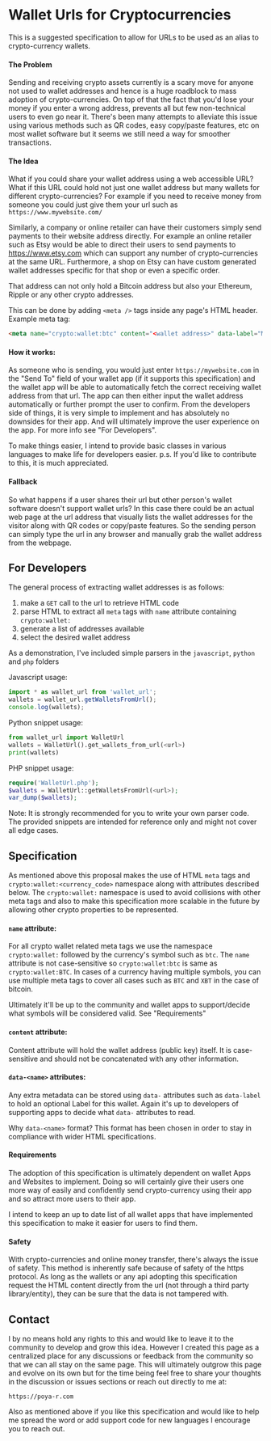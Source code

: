 # Wallet Urls for Cryptocurrencies
This is a suggested specification to allow for URLs to be used as an alias to crypto-currency wallets. 

#### The Problem
Sending and receiving crypto assets currently is a scary move for anyone not used to wallet addresses and hence is a huge roadblock to mass adoption of crypto-currencies.
On top of that the fact that you'd lose your money if you enter a wrong address, prevents all but few non-technical users to even go near it.
There's been many attempts to alleviate this issue using various methods such as QR codes, easy copy/paste features, etc on most wallet software but it seems we still need a way for smoother transactions.

#### The Idea
What if you could share your wallet address using a web accessible URL? What if this URL could hold not just one wallet address but many wallets for different crypto-currencies?
For example if you need to receive money from someone you could just give them your url such as `https://www.mywebsite.com/`

Similarly, a company or online retailer can have their customers simply send payments to their website address directly. For example an online retailer such as Etsy would be able to direct their users to send payments to https://www.etsy.com which can support any number of crypto-currencies at the same URL. Furthermore, a shop on Etsy can have custom generated wallet addresses specific for that shop or even a specific order.

That address can not only hold a Bitcoin address but also your Ethereum, Ripple or any other crypto addresses.

This can be done by adding `<meta />` tags inside any page's HTML header.
Example meta tag:

```html
<meta name="crypto:wallet:btc" content="<wallet address>" data-label="My BTC Wallet" />
```

#### How it works:
As someone who is sending, you would just enter `https://mywebsite.com` in the "Send To" field of your wallet app (if it supports this specification) and the wallet app will be able to automatically fetch the correct receiving wallet address from that url.
The app can then either input the wallet address automatically or further prompt the user to confirm.
From the developers side of things, it is very simple to implement and has absolutely no downsides for their app. And will ultimately improve the user experience on the app.
For more info see "For Developers".

To make things easier, I intend to provide basic classes in various languages to make life for developers easier.
p.s. If you'd like to contribute to this, it is much appreciated.

#### Fallback
So what happens if a user shares their url but other person's wallet software doesn't support wallet urls? 
In this case there could be an actual web page at the url address that visually lists the wallet addresses for the visitor along with QR codes or copy/paste features. 
So the sending person can simply type the url in any browser and manually grab the wallet address from the webpage.


## For Developers
The general process of extracting wallet addresses is as follows:

1. make a `GET` call to the url to retrieve HTML code
2. parse HTML to extract all `meta` tags with `name` attribute containing `crypto:wallet:`
3. generate a list of addresses available
4. select the desired wallet address 

As a demonstration, I've included simple parsers in the `javascript`, `python` and `php` folders

Javascript usage:
```javascript
import * as wallet_url from 'wallet_url';
wallets = wallet_url.getWalletsFromUrl();
console.log(wallets);
```

Python snippet usage:
```python
from wallet_url import WalletUrl
wallets = WalletUrl().get_wallets_from_url(<url>)
print(wallets)
```

PHP snippet usage:
```PHP
require('WalletUrl.php');
$wallets = WalletUrl::getWalletsFromUrl(<url>);
var_dump($wallets);
```

Note:
It is strongly recommended for you to write your own parser code. 
The provided snippets are intended for reference only and might not cover all edge cases.


## Specification
As mentioned above this proposal makes the use of HTML `meta` tags and `crypto:wallet:<currency_code>` namespace along with attributes described below.
The `crypto:wallet:` namespace is used to avoid collisions with other meta tags and also to make this specification more scalable in the future by allowing other crypto properties to be represented. 

#### `name` attribute: 
For all crypto wallet related meta tags we use the namespace `crypto:wallet:` followed by the currency's symbol such as `btc`. 
The `name` attribute is not case-sensitive so `crypto:wallet:btc` is same as `crypto:wallet:BTC`.
In cases of a currency having multiple symbols, you can use multiple meta tags to cover all cases such as `BTC` and `XBT` in the case of bitcoin.

Ultimately it'll be up to the community and wallet apps to support/decide what symbols will be considered valid. See "Requirements"

#### `content` attribute:
Content attribute will hold the wallet address (public key) itself. It is case-sensitive and should not be concatenated with any other information.

#### `data-<name>` attributes:
Any extra metadata can be stored using `data-` attributes such as `data-label` to hold an optional Label for this wallet.
Again it's up to developers of supporting apps to decide what `data-` attributes to read.

Why `data-<name>` format? This format has been chosen in order to stay in compliance with wider HTML specifications.

#### Requirements
The adoption of this specification is ultimately dependent on wallet Apps and Websites to implement. 
Doing so will certainly give their users one more way of easily and confidently send crypto-currency using their app and so attract more users to their app.

I intend to keep an up to date list of all wallet apps that have implemented this specification to make it easier for users to find them.

#### Safety
With crypto-currencies and online money transfer, there's always the issue of safety. This method is inherently safe because of safety of the https protocol.
As long as the wallets or any api adopting this specification request the HTML content directly from the url (not through a third party library/entity), they can be sure that the data is not tampered with.


## Contact
I by no means hold any rights to this and would like to leave it to the community to develop and grow this idea.
However I created this page as a centralized place for any discussions or feedback from the community so that we can all stay on the same page.
This will ultimately outgrow this page and evolve on its own but for the time being feel free to share your thoughts in the discussion or issues sections or reach out directly to me at:
 
 `https://poya-r.com`
 
 Also as mentioned above if you like this specification and would like to help me spread the word or add support code for new languages I encourage you to reach out.


